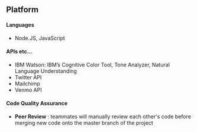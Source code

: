 ## <a name="platform"></a>Platform
#### Languages 
- Node.JS, JavaScript
#### APIs etc...
* IBM Watson: IBM’s Cognitive Color Tool, Tone Analyzer, Natural Language Understanding
* Twitter API
* Mailchimp
* Venmo API

#### Code Quality Assurance
* **Peer Review** : teammates will manually review each other's code before merging new code onto the master branch of the project

